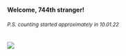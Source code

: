 #### Welcome, 744th stranger!

###### <sup>P.S. counting started approximately in 10.01.22</sup>

<img src="https://kraftwerk28.pp.ua/vcnt.png"></img>
